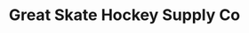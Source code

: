---
title: "Great Skate Hockey Supply Co"
url: /buffalo/great-skate-hockey-supply-co/
shop: Sport
---